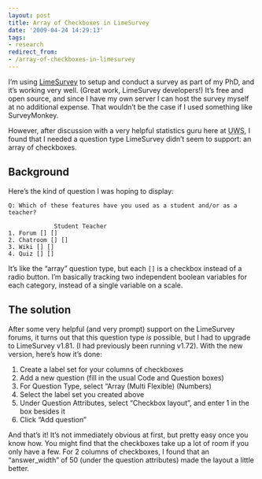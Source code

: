 ```yaml
---
layout: post
title: Array of Checkboxes in LimeSurvey
date: '2009-04-24 14:29:13'
tags:
- research
redirect_from:
- /array-of-checkboxes-in-limesurvey
---
```


I’m using [LimeSurvey](https://www.limesurvey.org) to setup and conduct a survey as part of my PhD, and it’s working very well. (Great work, LimeSurvey developers!) It’s free and open source, and since I have my own server I can host the survey myself at no additional expense. That wouldn’t be the case if I used something like SurveyMonkey.

However, after discussion with a very helpful statistics guru here at <acronym title="University of the West of Scotland">UWS</acronym>, I found that I needed a question type LimeSurvey didn’t seem to support: an array of checkboxes.

## Background

Here’s the kind of question I was hoping to display:

    Q: Which of these features have you used as a student and/or as a teacher?
    
                 Student Teacher
    1. Forum [] []
    2. Chatroom [] []
    3. Wiki [] []
    4. Quiz [] []

It’s like the “array” question type, but each `[]` is a checkbox instead of a radio button. I’m basically tracking two independent boolean variables for each category, instead of a single variable on a scale.

## The solution

After some very helpful (and very prompt) support on the LimeSurvey forums, it turns out that this question type _is_ possible, but I had to upgrade to LimeSurvey v1.81. (I had previously been running v1.72). With the new version, here’s how it’s done:

1. Create a label set for your columns of checkboxes
2. Add a new question (fill in the usual Code and Question boxes)
3. For Question Type, select “Array (Multi Flexible) (Numbers)
4. Select the label set you created above
5. Under Question Attributes, select “Checkbox layout”, and enter 1 in the box besides it
6. Click “Add question”

And that’s it! It’s not immediately obvious at first, but pretty easy once you know how. You might find that the checkboxes take up a lot of room if you only have a few. For 2 columns of checkboxes, I found that an “answer\_width” of 50 (under the question attributes) made the layout a little better.

<!--kg-card-end: markdown-->